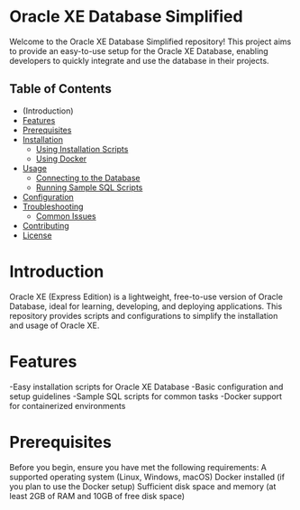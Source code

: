 # Oracle XE Database Simplified
Welcome to the Oracle XE Database Simplified repository! This project aims to provide an easy-to-use setup for the Oracle XE Database, enabling developers to quickly integrate and use the database in their projects.

## Table of Contents

- (Introduction)
- [Features](#features)
- [Prerequisites](#prerequisites)
- [Installation](#installation)
  - [Using Installation Scripts](#using-installation-scripts)
  - [Using Docker](#using-docker)
- [Usage](#usage)
  - [Connecting to the Database](#connecting-to-the-database)
  - [Running Sample SQL Scripts](#running-sample-sql-scripts)
- [Configuration](#configuration)
- [Troubleshooting](#troubleshooting)
  - [Common Issues](#common-issues)
- [Contributing](#contributing)
- [License](#license)


# Introduction
Oracle XE (Express Edition) is a lightweight, free-to-use version of Oracle Database, ideal for learning, developing, and deploying applications. This repository provides scripts and configurations to simplify the installation and usage of Oracle XE.

# Features
-Easy installation scripts for Oracle XE Database
-Basic configuration and setup guidelines
-Sample SQL scripts for common tasks
-Docker support for containerized environments

# Prerequisites
Before you begin, ensure you have met the following requirements:
A supported operating system (Linux, Windows, macOS)
Docker installed (if you plan to use the Docker setup)
Sufficient disk space and memory (at least 2GB of RAM and 10GB of free disk space)
